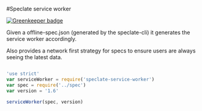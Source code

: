 #Speclate service worker

[![Greenkeeper badge](https://badges.greenkeeper.io/simonmcmanus/speclate-service-worker.svg)](https://greenkeeper.io/)


Given a offline-spec.json (generated by the speclate-cli) it generates the service worker accordingly.

Also provides a network first strategy for specs to ensure users are always seeing the latest data.

```js

'use strict'
var serviceWorker = require('speclate-service-worker')
var spec = require('../spec')
var version = '1.6'

serviceWorker(spec, version)

```